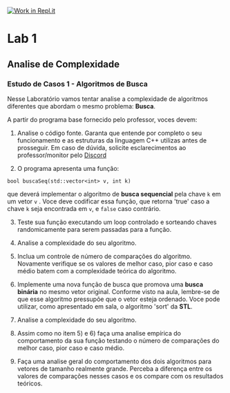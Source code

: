 [![Work in Repl.it](https://classroom.github.com/assets/work-in-replit-14baed9a392b3a25080506f3b7b6d57f295ec2978f6f33ec97e36a161684cbe9.svg)](https://classroom.github.com/online_ide?assignment_repo_id=3203369&assignment_repo_type=AssignmentRepo)
# Lab 1

## Analise de Complexidade 

### Estudo de Casos 1 - Algoritmos de Busca

Nesse Laboratório vamos tentar analise a complexidade de algoritmos diferentes que abordam o mesmo problema: **Busca**. 

A partir do programa base fornecido pelo professor, voces devem: 

1) Analise o código fonte. Garanta que entende por completo o seu funcionamento e as estruturas da linguagem C++ utilizas antes de prosseguir. Em caso de dúvida, solicite esclarecimentos ao professor/monitor pelo [Discord](https://discord.gg/Aqnd2f)

2) O programa apresenta uma função:

```
bool buscaSeq(std::vector<int> v, int k)
```

  que deverá implementar o algoritmo de **busca sequencial** pela chave `k` em um vetor `v` . Voce deve codificar essa função, que retorna 'true' caso a chave `k` seja encontrada em `v`, e `false` caso contrário.
  
3) Teste sua função executando um loop controlado e sorteando chaves randomicamente para serem passadas para a função. 

4) Analise a complexidade do seu algoritmo.

5) Inclua um controle de número de comparações do algoritmo. Novamente verifique se os valores de melhor caso, pior caso e caso médio batem com a complexidade teórica do algoritmo. 

6) Implemente uma nova função de busca que promova uma **busca binária** no mesmo vetor original. Conforme visto na aula, lembre-se de que esse algoritmo pressupõe que o vetor esteja ordenado. Voce pode utilizar, como apresentado em sala, o algoritmo 'sort' da **STL**.

7) Analise a complexidade do seu algoritmo.

8) Assim como no item 5) e 6) faça uma analise empírica do comportamento da sua função testando o número de comparações do melhor caso, pior caso e caso médio. 

9) Faça uma analise geral do comportamento dos dois algoritmos para vetores de tamanho realmente grande. Perceba a diferença entre os valores de comparações nesses casos e os compare com os resultados teóricos. 
